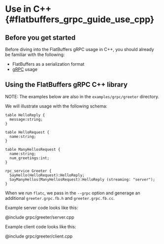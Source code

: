 Use in C++    {#flatbuffers_grpc_guide_use_cpp}
==========

## Before you get started

Before diving into the FlatBuffers gRPC usage in C++, you should already be
familiar with the following:

- FlatBuffers as a serialization format
- [gRPC](http://www.grpc.io/docs/) usage

## Using the FlatBuffers gRPC C++ library

NOTE: The examples below are also in the `examples/grpc/greeter` directory.

We will illustrate usage with the following schema:

    table HelloReply {
      message:string;
    }

    table HelloRequest {
      name:string;
    }

    table ManyHellosRequest {
      name:string;
      num_greetings:int;
    }

    rpc_service Greeter {
      SayHello(HelloRequest):HelloReply;
      SayManyHellos(ManyHellosRequest):HelloReply (streaming: "server");
    }

When we run `flatc`, we pass in the `--grpc` option and generage an additional
`greeter.grpc.fb.h` and `greeter.grpc.fb.cc`.

Example server code looks like this:

@include grpc/greeter/server.cpp

Example client code looks like this:

@include grpc/greeter/client.cpp

